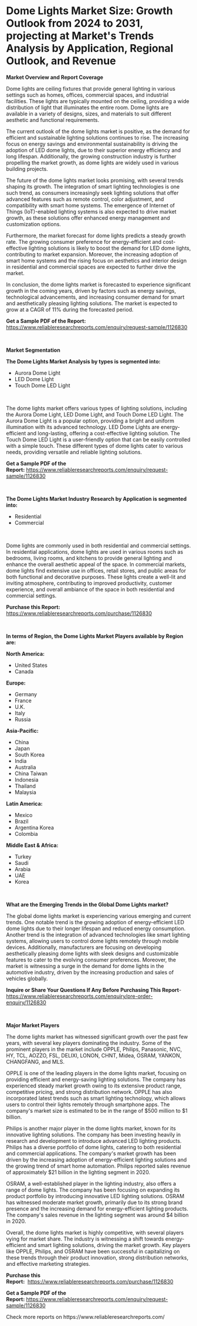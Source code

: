 <p><h1>Dome Lights Market Size: Growth Outlook from 2024 to 2031, projecting at Market's Trends Analysis by Application, Regional Outlook, and Revenue</h1></p><p><strong>Market Overview and Report Coverage</strong></p>
<p><p>Dome lights are ceiling fixtures that provide general lighting in various settings such as homes, offices, commercial spaces, and industrial facilities. These lights are typically mounted on the ceiling, providing a wide distribution of light that illuminates the entire room. Dome lights are available in a variety of designs, sizes, and materials to suit different aesthetic and functional requirements.</p><p>The current outlook of the dome lights market is positive, as the demand for efficient and sustainable lighting solutions continues to rise. The increasing focus on energy savings and environmental sustainability is driving the adoption of LED dome lights, due to their superior energy efficiency and long lifespan. Additionally, the growing construction industry is further propelling the market growth, as dome lights are widely used in various building projects.</p><p>The future of the dome lights market looks promising, with several trends shaping its growth. The integration of smart lighting technologies is one such trend, as consumers increasingly seek lighting solutions that offer advanced features such as remote control, color adjustment, and compatibility with smart home systems. The emergence of Internet of Things (IoT)-enabled lighting systems is also expected to drive market growth, as these solutions offer enhanced energy management and customization options.</p><p>Furthermore, the market forecast for dome lights predicts a steady growth rate. The growing consumer preference for energy-efficient and cost-effective lighting solutions is likely to boost the demand for LED dome lights, contributing to market expansion. Moreover, the increasing adoption of smart home systems and the rising focus on aesthetics and interior design in residential and commercial spaces are expected to further drive the market.</p><p>In conclusion, the dome lights market is forecasted to experience significant growth in the coming years, driven by factors such as energy savings, technological advancements, and increasing consumer demand for smart and aesthetically pleasing lighting solutions. The market is expected to grow at a CAGR of 11% during the forecasted period.</p></p>
<p><strong>Get a Sample PDF of the Report:</strong> <a href="https://www.reliableresearchreports.com/enquiry/request-sample/1126830">https://www.reliableresearchreports.com/enquiry/request-sample/1126830</a></p>
<p>&nbsp;</p>
<p><strong>Market Segmentation</strong></p>
<p><strong>The Dome Lights Market Analysis by types is segmented into:</strong></p>
<p><ul><li>Aurora Dome Light</li><li>LED Dome Light</li><li>Touch Dome LED Light</li></ul></p>
<p>&nbsp;</p>
<p><p>The dome lights market offers various types of lighting solutions, including the Aurora Dome Light, LED Dome Light, and Touch Dome LED Light. The Aurora Dome Light is a popular option, providing a bright and uniform illumination with its advanced technology. LED Dome Lights are energy-efficient and long-lasting, offering a cost-effective lighting solution. The Touch Dome LED Light is a user-friendly option that can be easily controlled with a simple touch. These different types of dome lights cater to various needs, providing versatile and reliable lighting solutions.</p></p>
<p><strong>Get a Sample PDF of the Report:</strong>&nbsp;<a href="https://www.reliableresearchreports.com/enquiry/request-sample/1126830">https://www.reliableresearchreports.com/enquiry/request-sample/1126830</a></p>
<p>&nbsp;</p>
<p><strong>The Dome Lights Market Industry Research by Application is segmented into:</strong></p>
<p><ul><li>Residential</li><li>Commercial</li></ul></p>
<p>&nbsp;</p>
<p><p>Dome lights are commonly used in both residential and commercial settings. In residential applications, dome lights are used in various rooms such as bedrooms, living rooms, and kitchens to provide general lighting and enhance the overall aesthetic appeal of the space. In commercial markets, dome lights find extensive use in offices, retail stores, and public areas for both functional and decorative purposes. These lights create a well-lit and inviting atmosphere, contributing to improved productivity, customer experience, and overall ambiance of the space in both residential and commercial settings.</p></p>
<p><strong>Purchase this Report:</strong>&nbsp; <a href="https://www.reliableresearchreports.com/purchase/1126830">https://www.reliableresearchreports.com/purchase/1126830</a></p>
<p>&nbsp;</p>
<p><strong>In terms of Region, the Dome Lights Market Players available by Region are:</strong></p>
<p>
    <p> <strong> North America: </strong>
        <ul>
            <li>United States</li>
            <li>Canada</li>
        </ul>
        </p> 
    <p> <strong> Europe: </strong>
        <ul>
            <li>Germany</li>
            <li>France</li>
            <li>U.K.</li>
            <li>Italy</li>
            <li>Russia</li>
        </ul>
        </p> 
    <p> <strong> Asia-Pacific: </strong>
        <ul>
            <li>China</li>
            <li>Japan</li>
            <li>South Korea</li>
            <li>India</li>
            <li>Australia</li>
            <li>China Taiwan</li>
            <li>Indonesia</li>
            <li>Thailand</li>
            <li>Malaysia</li>
        </ul>
        </p> 
    <p> <strong> Latin America: </strong>
        <ul>
            <li>Mexico</li>
            <li>Brazil</li>
            <li>Argentina Korea</li>
            <li>Colombia</li>
        </ul>
        </p> 
    <p> <strong> Middle East & Africa: </strong>
        <ul>
            <li>Turkey</li>
            <li>Saudi</li>
            <li>Arabia</li>
            <li>UAE</li>
            <li>Korea</li>
        </ul>
    </p>
    </p>
<p>&nbsp;</p>
<p><strong>What are the Emerging Trends in the Global Dome Lights market?</strong></p>
<p><p>The global dome lights market is experiencing various emerging and current trends. One notable trend is the growing adoption of energy-efficient LED dome lights due to their longer lifespan and reduced energy consumption. Another trend is the integration of advanced technologies like smart lighting systems, allowing users to control dome lights remotely through mobile devices. Additionally, manufacturers are focusing on developing aesthetically pleasing dome lights with sleek designs and customizable features to cater to the evolving consumer preferences. Moreover, the market is witnessing a surge in the demand for dome lights in the automotive industry, driven by the increasing production and sales of vehicles globally.</p></p>
<p><strong>Inquire or Share Your Questions If Any Before Purchasing This Report</strong>- <a href="https://www.reliableresearchreports.com/enquiry/pre-order-enquiry/1126830">https://www.reliableresearchreports.com/enquiry/pre-order-enquiry/1126830</a></p>
<p>&nbsp;</p>
<p><strong>Major Market Players</strong></p>
<p><p>The dome lights market has witnessed significant growth over the past few years, with several key players dominating the industry. Some of the prominent players in the market include OPPLE, Philips, Panasonic, NVC, HY, TCL, AOZZO, FSL, DELIXI, LONON, CHNT, Midea, OSRAM, YANKON, CHANGFANG, and MLS.</p><p>OPPLE is one of the leading players in the dome lights market, focusing on providing efficient and energy-saving lighting solutions. The company has experienced steady market growth owing to its extensive product range, competitive pricing, and strong distribution network. OPPLE has also incorporated latest trends such as smart lighting technology, which allows users to control their lights remotely through smartphone apps. The company's market size is estimated to be in the range of $500 million to $1 billion.</p><p>Philips is another major player in the dome lights market, known for its innovative lighting solutions. The company has been investing heavily in research and development to introduce advanced LED lighting products. Philips has a diverse portfolio of dome lights, catering to both residential and commercial applications. The company's market growth has been driven by the increasing adoption of energy-efficient lighting solutions and the growing trend of smart home automation. Philips reported sales revenue of approximately $21 billion in the lighting segment in 2020.</p><p>OSRAM, a well-established player in the lighting industry, also offers a range of dome lights. The company has been focusing on expanding its product portfolio by introducing innovative LED lighting solutions. OSRAM has witnessed moderate market growth, primarily due to its strong brand presence and the increasing demand for energy-efficient lighting products. The company's sales revenue in the lighting segment was around $4 billion in 2020.</p><p>Overall, the dome lights market is highly competitive, with several players vying for market share. The industry is witnessing a shift towards energy-efficient and smart lighting solutions, driving the market growth. Key players like OPPLE, Philips, and OSRAM have been successful in capitalizing on these trends through their product innovation, strong distribution networks, and effective marketing strategies.</p></p>
<p><strong>Purchase this Report:</strong>&nbsp;&nbsp;<a href="https://www.reliableresearchreports.com/purchase/1126830">https://www.reliableresearchreports.com/purchase/1126830</a></p>
<p></p>
<p><strong>Get a Sample PDF of the Report:</strong>&nbsp;<a href="https://www.reliableresearchreports.com/enquiry/request-sample/1126830">https://www.reliableresearchreports.com/enquiry/request-sample/1126830</a></p>
<p>Check more reports on https://www.reliableresearchreports.com/</p>